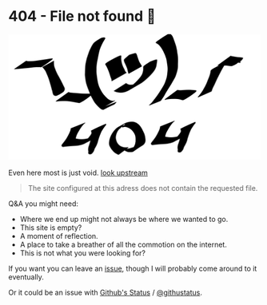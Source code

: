 # 404 - File not found 🤷
![¯\_(ツ)_/¯](404.svg)

Even here most is just void. [look upstream](..)

> The site configured at this adress does not contain the requested file.

Q&A you might need:
- Where we end up might not always be where we wanted to go. 
- This site is empty?
- A moment of reflection.
- A place to take a breather of all the commotion on the internet.
- This is not what you were looking for?


If you want you can leave an [issue](https://github.com/boukew99/boukew99.github.io/issues), though I will probably come around to it eventually. 

Or it could be an issue with [Github's Status](https://www.githubstatus.com/) / [@githustatus](https://twitter.com/githubstatus).

